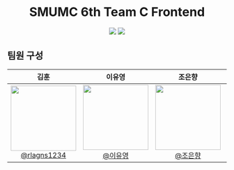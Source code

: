 <h1 align="center">SMUMC 6th Team C Frontend</h1>
<div align="center"></div>

<div align="center">
<img src="https://img.shields.io/badge/Android%20Studio-3DDC84?style=flat-square&logo=Android%20Studio&logoColor=white" />
<img src="https://img.shields.io/badge/Kotlin-7F52FF?style=flat-square&logo=Kotlin&logoColor=white" />
</div>

## 팀원 구성

<div align="center">

| **김훈** | **이유영** | **조은향** | **진채민** |
| :------: |  :------: | :------: | :------: |
| [<img src="https://avatars.githubusercontent.com/u/126846654?v=4" height=150 width=150> <br/> @rlagns1234](https://github.com/rlagns1234) | [<img src="" height=150 width=150> <br/> @이유영](https://github.com/) | [<img src="" height=150 width=150> <br/> @조은향](https://github.com/) | [<img src="[https://avatars.githubusercontent.com/u/101084007?v=4](https://avatars.githubusercontent.com/u/156405074?v=4)" height=150 width=150> <br/> @CHAEMIN-0](https://github.com/CHAEMIN-0) |

</div>
